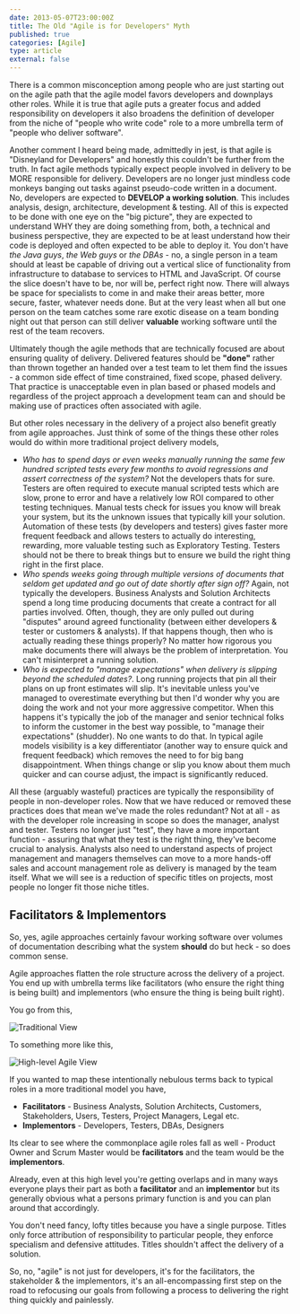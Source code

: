 ```yaml
---
date: 2013-05-07T23:00:00Z
title: The Old "Agile is for Developers" Myth
published: true
categories: [Agile]
type: article
external: false
---
```

There is a common misconception among people who are just starting out on the agile path that the agile model favors developers and downplays other roles.  While it is true that agile puts a greater focus and added responsibility on developers it also broadens the definition of developer from the niche of "people who write code" role to a more umbrella term of "people who deliver software".

Another comment I heard being made, admittedly in jest, is that agile is "Disneyland for Developers" and honestly this couldn't be further from the truth. In fact agile methods typically expect people involved in delivery to be MORE responsible for delivery.  Developers are no longer just mindless code monkeys banging out tasks against pseudo-code written in a document.  No, developers are expected to __DEVELOP a working solution__.  This includes analysis, design, architecture, development & testing.  All of this is expected to be done with one eye on the "big picture", they are expected to understand WHY they are doing something from, both, a technical and business perspective, they are expected to be at least understand how their code is deployed and often expected to be able to deploy it.  You don't have _the Java guys_, _the Web guys_ or _the DBAs_ - no, a single person in a team should at least be capable of driving out a vertical slice of functionality from infrastructure to database to services to HTML and JavaScript.  Of course the slice doesn't have to be, nor will be, perfect right now. There will always be space for specialists to come in and make their areas better, more secure, faster, whatever needs done.  But at the very least when all but one person on the team catches some rare exotic disease on a team bonding night out that person can still deliver __valuable__ working software until the rest of the team recovers.

Ultimately though the agile methods that are technically focused are about ensuring quality of delivery.  Delivered features should be __"done"__ rather than thrown together an handed over a test team to let them find the issues - a common side effect of time constrained, fixed scope, phased delivery.  That practice is unacceptable even in plan based or phased models and regardless of the project approach a development team can and should be making use of practices often associated with agile.

But other roles necessary in the delivery of a project also benefit greatly from agile approaches.  Just think of some of the things these other roles would do within more traditional project delivery models,

- _Who has to spend days or even weeks manually running the same few hundred scripted tests every few months to avoid regressions and assert correctness of the system?_  Not the developers thats for sure.  Testers are often required to execute manual scripted tests which are slow, prone to error and have a relatively low ROI compared to other testing techniques.  Manual tests check for issues you know will break your system, but its the unknown issues that typically kill your solution.  Automation of these tests (by developers and testers) gives faster more frequent feedback and allows testers to actually do interesting, rewarding, more valuable testing such as Exploratory Testing.  Testers should not be there to break things but to ensure we build the right thing right in the first place.
- _Who spends weeks going through multiple versions of documents that seldom get updated and go out of date shortly after sign off?_  Again, not typically the developers.  Business Analysts and Solution Architects spend a long time producing documents that create a contract for all parties involved.  Often, though, they are only pulled out during "disputes" around agreed functionality (between either developers & tester or customers & analysts).  If that happens though, then who is actually reading these things properly?  No matter how rigorous you make documents there will always be the problem of interpretation.  You can't misinterpret a running solution.
- _Who is expected to "manage expectations" when delivery is slipping beyond the scheduled dates?_.  Long running projects that pin all their plans on up front estimates will slip.  It's inevitable unless you've managed to overestimate everything but then I'd wonder why you are doing the work and not your more aggressive competitor.  When this happens it's typically the job of the manager and senior technical folks to inform the customer in the best way possible, to "manage their expectations" (shudder).  No one wants to do that.  In typical agile models visibility is a key differentiator (another way to ensure quick and frequent feedback) which removes the need to for big bang disappointment.  When things change or slip you know about them much quicker and can course adjust, the impact is significantly reduced.

All these (arguably wasteful) practices are typically the responsibility of people in non-developer roles.  Now that we have reduced or removed these practices does that mean we've made the roles redundant?  Not at all - as with the developer role increasing in scope so does the manager, analyst and tester.  Testers no longer just "test", they have a more important function - assuring that what they test is the right thing, they've become crucial to analysis.  Analysts also need to understand aspects of project management and managers themselves can move to a more hands-off sales and account management role as delivery is managed by the team itself.  What we will see is a reduction of specific titles on projects, most people no longer fit those niche titles.

## Facilitators & Implementors

So, yes, agile approaches certainly favour working software over volumes of documentation describing what the system __should__ do but heck - so does common sense.  

Agile approaches flatten the role structure across the delivery of a project.  You end up with umbrella terms like facilitators (who ensure the right thing is being built) and implementors (who ensure the thing is being built right).  

You go from this,

![Traditional View](/images/blog/traditional-view.png)

To something more like this,

![High-level Agile View](/images/blog/agile-view.png)

If you wanted to map these intentionally nebulous terms back to typical roles in a more traditional model you have,

- __Facilitators__ - Business Analysts, Solution Architects, Customers, Stakeholders, Users, Testers, Project Managers, Legal etc.
- __Implementors__ - Developers, Testers, DBAs, Designers 

Its clear to see where the commonplace agile roles fall as well - Product Owner and Scrum Master would be __facilitators__ and the team would be the __implementors__.

Already, even at this high level you're getting overlaps and in many ways everyone plays their part as both a __facilitator__ and an __implementor__ but its generally obvious what a persons primary function is and you can plan around that accordingly.

You don't need fancy, lofty titles because you have a single purpose. Titles only force attribution of responsibility to particular people, they enforce specialism and defensive attitudes.  Titles shouldn't affect the delivery of a solution.

So, no, "agile" is not just for developers, it's for the facilitators, the stakeholder & the implementors, it's an all-encompassing first step on the road to refocusing our goals from following a process to delivering the right thing quickly and painlessly.